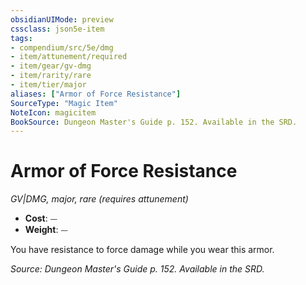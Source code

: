 ```yaml
---
obsidianUIMode: preview
cssclass: json5e-item
tags:
- compendium/src/5e/dmg
- item/attunement/required
- item/gear/gv-dmg
- item/rarity/rare
- item/tier/major
aliases: ["Armor of Force Resistance"]
SourceType: "Magic Item"
NoteIcon: magicitem
BookSource: Dungeon Master's Guide p. 152. Available in the SRD.
---
```

# Armor of Force Resistance
*GV|DMG, major, rare (requires attunement)*  

- **Cost**: ⏤
- **Weight**: ⏤

You have resistance to force damage while you wear this armor.

*Source: Dungeon Master's Guide p. 152. Available in the SRD.*